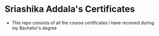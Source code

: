 # Sriashika Addala's Certificates

- This repo consists of all the course certificates I have received during my Bachelor's degree
